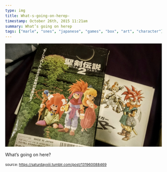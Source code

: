 ```yaml
---
type: img
title: What-s-going-on-herep-
timestamp: October 26th, 2015 11:21am
summary: What’s going on herep 
tags: ["marle", "snes", "japanese", "games", "box", "art", "character"]
---
```

<img src="../media/131960088469.jpg"/>
                                                                                          
What’s going on here?
 
                                    
                
                
                
                
                                
<small>source: https://saturdayxiii.tumblr.com/post/131960088469</small>